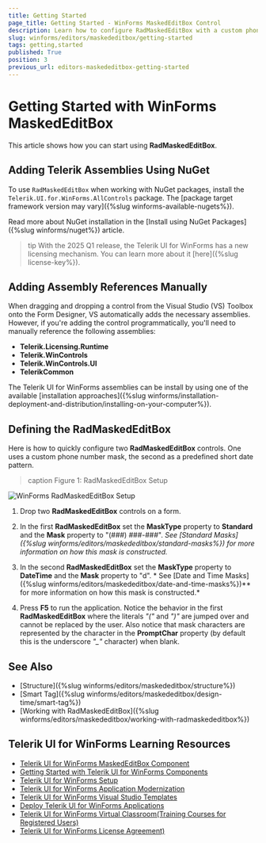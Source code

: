 ```yaml
---
title: Getting Started
page_title: Getting Started - WinForms MaskedEditBox Control
description: Learn how to configure RadMaskedEditBox with a custom phone mask and a short date pattern.
slug: winforms/editors/maskededitbox/getting-started
tags: getting,started
published: True
position: 3
previous_url: editors-maskededitbox-getting-started
---
```


# Getting Started with WinForms MaskedEditBox

This article shows how you can start using **RadMaskedEditBox**.

## Adding Telerik Assemblies Using NuGet

To use `RadMaskedEditBox` when working with NuGet packages, install the `Telerik.UI.for.WinForms.AllControls` package. The [package target framework version may vary]({%slug winforms-available-nugets%}).

Read more about NuGet installation in the [Install using NuGet Packages]({%slug winforms/nuget%}) article.

>tip With the 2025 Q1 release, the Telerik UI for WinForms has a new licensing mechanism. You can learn more about it [here]({%slug license-key%}).

## Adding Assembly References Manually

When dragging and dropping a control from the Visual Studio (VS) Toolbox onto the Form Designer, VS automatically adds the necessary assemblies. However, if you're adding the control programmatically, you'll need to manually reference the following assemblies:

* __Telerik.Licensing.Runtime__
* __Telerik.WinControls__
* __Telerik.WinControls.UI__
* __TelerikCommon__

The Telerik UI for WinForms assemblies can be install by using one of the available [installation approaches]({%slug winforms/installation-deployment-and-distribution/installing-on-your-computer%}). 

## Defining the RadMaskedEditBox

Here is how to quickly configure two __RadMaskedEditBox__ controls. One uses a custom phone number mask, the second as a predefined short date pattern.

>caption Figure 1: RadMaskedEditBox Setup

![WinForms RadMaskedEditBox Setup](images/editors-maskededitbox-getting-started001.png)

1. Drop two __RadMaskedEditBox__ controls on a form.            

1. In the first __RadMaskedEditBox__ set the __MaskType__ property to __Standard__ and the __Mask__ property to "(###) ###-###". *See *[Standard Masks]({%slug winforms/editors/maskededitbox/standard-masks%})* for more information on how this mask is constructed.*

1. In the second __RadMaskedEditBox__ set the __MaskType__ property to __DateTime__ and the __Mask__ property to "d". * See [Date and Time Masks]({%slug winforms/editors/maskededitbox/date-and-time-masks%})** for more information on how this mask is constructed.*

1. Press __F5__ to run the application. Notice the behavior in the first __RadMaskedEditBox__ where the literals *"("* and *")"* are jumped over and cannot be replaced by the user. Also notice that mask characters are represented by the character in the __PromptChar__ property (by default this is the underscore *"_"* character) when blank.

## See Also

* [Structure]({%slug winforms/editors/maskededitbox/structure%})
* [Smart Tag]({%slug winforms/editors/maskededitbox/design-time/smart-tag%})
* [Working with RadMaskedEditBox]({%slug winforms/editors/maskededitbox/working-with-radmaskededitbox%})

## Telerik UI for WinForms Learning Resources
* [Telerik UI for WinForms MaskedEditBox Component](https://www.telerik.com/products/winforms/maskededitbox.aspx)
* [Getting Started with Telerik UI for WinForms Components](https://docs.telerik.com/devtools/winforms/getting-started/first-steps)
* [Telerik UI for WinForms Setup](https://docs.telerik.com/devtools/winforms/installation-and-upgrades/installing-on-your-computer)
* [Telerik UI for WinForms Application Modernization](https://docs.telerik.com/devtools/winforms/winforms-converter/overview)
* [Telerik UI for WinForms Visual Studio Templates](https://docs.telerik.com/devtools/winforms/visual-studio-integration/visual-studio-templates)
* [Deploy Telerik UI for WinForms Applications](https://docs.telerik.com/devtools/winforms/deployment-and-distribution/application-deployment)
* [Telerik UI for WinForms Virtual Classroom(Training Courses for Registered Users)](https://learn.telerik.com/learn/course/external/view/elearning/17/telerik-ui-for-winforms)
* [Telerik UI for WinForms License Agreement)](https://www.telerik.com/purchase/license-agreement/winforms-dlw-s)

